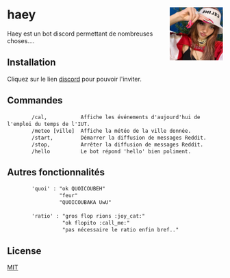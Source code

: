 # haey <img src="/obj/lalisa.png" alt="LALISA BLACKPINK" style="height: 124px; width:124px;" align="right"/>

Haey est un bot discord permettant de nombreuses choses.... 




## Installation

Cliquez sur le lien [discord](https://discord.com/api/oauth2/authorize?client_id=1083374114120671274&permissions=8&scope=bot) pour pouvoir l'inviter.

## Commandes

```
        /cal,           Affiche les événements d'aujourd'hui de l'emploi du temps de l'IUT.
        /meteo [ville]  Affiche la météo de la ville donnée.
        /start,         Démarrer la diffusion de messages Reddit.
        /stop,          Arrêter la diffusion de messages Reddit.
        /hello          Le bot répond 'hello' bien poliment.
```

## Autres fonctionnalités

```
        'quoi' : "ok QUOICOUBEH"
                 "feur"
                 "QUOICOUBAKA UwU"
                 
        'ratio' : "gros flop rions :joy_cat:"
                  "ok flopito :call_me:"
                  "pas nécessaire le ratio enfin bref.."
```

## License

[MIT](https://choosealicense.com/licenses/mit/)
